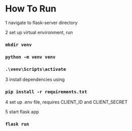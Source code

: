 # How To Run
1 navigate to flask-server directory

2 set up virtual environment, run 
### `mkdir venv`
### `python -m venv venv`
### `.\venv\Scripts\activate`

3 install dependencies using
### `pip install -r requirements.txt`

4 set up .env file, requires CLIENT_ID and CLIENT_SECRET

5 start flask app
### `flask run`



